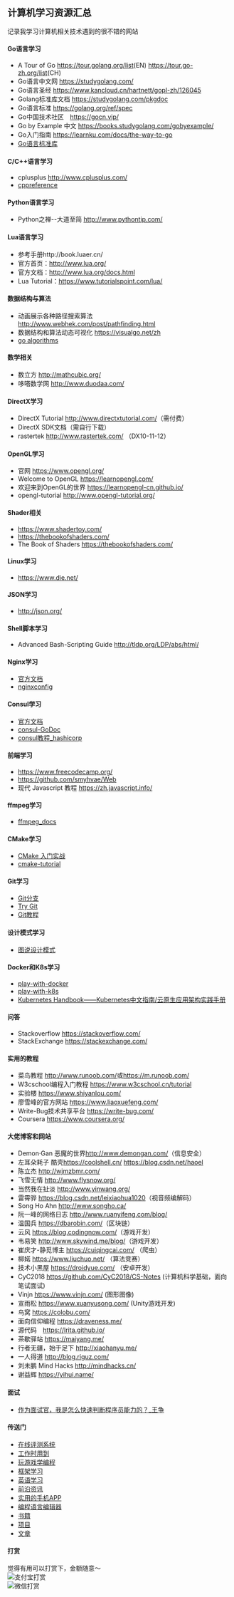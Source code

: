 ﻿## 计算机学习资源汇总  
记录我学习计算机相关技术遇到的很不错的网站  
#### Go语言学习  
- A Tour of Go <https://tour.golang.org/list>(EN)  <https://tour.go-zh.org/list>(CH)  
- Go语言中文网 <https://studygolang.com/>  
- Go语言圣经 <https://www.kancloud.cn/hartnett/gopl-zh/126045>  
- Golang标准库文档 <https://studygolang.com/pkgdoc>  
- Go语言标准 <https://golang.org/ref/spec>  
- Go中国技术社区　<https://gocn.vip/>　　
- Go by Example 中文 <https://books.studygolang.com/gobyexample/>  
- Go入门指南 <https://learnku.com/docs/the-way-to-go>  
- [Go语言标准库](https://books.studygolang.com/The-Golang-Standard-Library-by-Example/)  

#### C/C++语言学习  
- cplusplus <http://www.cplusplus.com/>  
- [cppreference](https://en.cppreference.com/w/)  

#### Python语言学习  
- Python之禅--大道至简 <http://www.pythontip.com/>  

#### Lua语言学习  
- 参考手册http://book.luaer.cn/  
- 官方首页：http://www.lua.org/  
- 官方文档：http://www.lua.org/docs.html  
- Lua Tutorial：https://www.tutorialspoint.com/lua/  

#### 数据结构与算法  
- 动画展示各种路径搜索算法 <http://www.webhek.com/post/pathfinding.html>  
- 数据结构和算法动态可视化 <https://visualgo.net/zh>  
- [go algorithms](https://yourbasic.org/algorithms/)  

#### 数学相关  
- 数立方 <http://mathcubic.org/>  
- 哆嗒数学网 <http://www.duodaa.com/>  

#### DirectX学习  
- DirectX Tutorial <http://www.directxtutorial.com/>（需付费）   
- DirectX SDK文档（需自行下载）  
- rastertek <http://www.rastertek.com/>  （DX10-11-12）  

#### OpenGL学习  
- 官网 <https://www.opengl.org/>  
- Welcome to OpenGL <https://learnopengl.com/>  
- 欢迎来到OpenGL的世界 <https://learnopengl-cn.github.io/>  
- opengl-tutorial <http://www.opengl-tutorial.org/>  

#### Shader相关  
- <https://www.shadertoy.com/>  
- <https://thebookofshaders.com/>  
- The Book of Shaders <https://thebookofshaders.com/>  

#### Linux学习  
- <https://www.die.net/>  

#### JSON学习  
- <http://json.org/>  

#### Shell脚本学习  
- Advanced Bash-Scripting Guide <http://tldp.org/LDP/abs/html/>  

#### Nginx学习  
- [官方文档](https://nginx.org/en/docs/)  
- [nginxconfig](https://nginxconfig.io/)  

#### Consul学习  
- [官方文档](https://www.consul.io/docs/index.html)  
- [consul-GoDoc](https://godoc.org/github.com/segmentio/consul-go)  
- [consul教程_hashicorp](https://learn.hashicorp.com/consul/#getting-started)  


#### 前端学习  
- <https://www.freecodecamp.org/>  
- <https://github.com/smyhvae/Web>  
- 现代 Javascript 教程 <https://zh.javascript.info/>  

#### ffmpeg学习  
- [ffmpeg_docs](https://ffmpeg.org/documentation.html)  

#### CMake学习  
- [CMake 入门实战](https://www.hahack.com/codes/cmake/)  
- [cmake-tutorial](https://cmake.org/cmake-tutorial/)  

#### Git学习  
- [Git分支](https://learngitbranching.js.org/?NODEMO)  
- [Try Git](https://try.github.io/)  
- [Git教程](https://www.liaoxuefeng.com/wiki/896043488029600)  

#### 设计模式学习  
- [图说设计模式](https://design-patterns.readthedocs.io/zh_CN/latest/index.html)  

#### Docker和K8s学习  
- [play-with-docker](https://labs.play-with-docker.com/)  
- [play-with-k8s](https://labs.play-with-k8s.com/)  
- [Kubernetes Handbook——Kubernetes中文指南/云原生应用架构实践手册](https://jimmysong.io/kubernetes-handbook/)  

#### 问答  
- Stackoverflow <https://stackoverflow.com/>  
- StackExchange <https://stackexchange.com/>  

#### 实用的教程  
- 菜鸟教程 <http://www.runoob.com/>或<https://m.runoob.com/>  
- W3cschool编程入门教程 <https://www.w3cschool.cn/tutorial>  
- 实验楼 <https://www.shiyanlou.com/>  
- 廖雪峰的官方网站 <https://www.liaoxuefeng.com/>  
- Write-Bug技术共享平台 <https://write-bug.com/>  
- Coursera <https://www.coursera.org/>  

#### 大佬博客和网站  
- Demon·Gan 恶魔的世界<http://www.demongan.com/>（信息安全）  
- 左耳朵耗子 酷壳<https://coolshell.cn/>  <https://blog.csdn.net/haoel>
- 陈立杰 <http://wjmzbmr.com/>  
- 飞雪无情 <http://www.flysnow.org/>  
- 当然我在扯淡 <http://www.yinwang.org/>  
- 雷霄骅 <https://blog.csdn.net/leixiaohua1020>（视音频编解码）  
- Song Ho Ahn <http://www.songho.ca/>  
- 阮一峰的网络日志 <http://www.ruanyifeng.com/blog/>  
- 温国兵 <https://dbarobin.com/>（区块链）  
- 云风 <https://blog.codingnow.com/>（游戏开发）  
- 韦易笑 <http://www.skywind.me/blog/>（游戏开发）  
- 崔庆才-静觅博主 <https://cuiqingcai.com/> （爬虫）  
- 柳婼 <https://www.liuchuo.net/>  （算法竞赛）  
- 技术小黑屋 <https://droidyue.com/>  （安卓开发）  
- CyC2018 <https://github.com/CyC2018/CS-Notes>  (计算机科学基础，面向笔试面试)  
- Vinjn <https://www.vinjn.com/> (图形图像)  
- 宣雨松 <https://www.xuanyusong.com/>  (Unity游戏开发)  
- 鸟窝 <https://colobu.com/>  
- 面向信仰编程 <https://draveness.me/>  
- 源代码　<https://lrita.github.io/>  
- 茶歇驿站 <https://maiyang.me/>  
- 行者无疆，始于足下 <http://xiaohanyu.me/>  
- 一人得道 <http://blog.riguz.com/>  
- 刘未鹏 Mind Hacks <http://mindhacks.cn/>  
- 谢益辉 <https://yihui.name/>  

#### 面试  
- [作为面试官，我是怎么快速判断程序员能力的？_王争](https://www.infoq.cn/article/how-to-judge-coding-ability)  

#### 传送门  
- [在线评测系统](https://github.com/OctopusLian/CS-Resources/tree/master/OnlineJudge)
- [工作时用到](https://github.com/OctopusLian/CS-Resources/tree/master/Work)  
- [玩游戏学编程](https://github.com/OctopusLian/CS-Resources/tree/master/Game)  
- [框架学习](https://github.com/OctopusLian/CS-Resources/tree/master/Framework)  
- [英语学习](https://github.com/OctopusLian/CS-Resources/tree/master/English)  
- [前沿资讯](https://github.com/OctopusLian/CS-Resources/tree/master/News)  
- [实用的手机APP](https://github.com/OctopusLian/CS-Resources/tree/master/PhoneAPP)  
- [编程语言编辑器](https://github.com/OctopusLian/CS-Resources/tree/master/Compiler)  
- [书籍](https://github.com/OctopusLian/CS-Resources/tree/master/Book)  
- [项目](https://github.com/OctopusLian/CS-Resources/tree/master/Project)  
- [文章](https://github.com/OctopusLian/CS-Resources/tree/master/Article)  

#### 打赏
觉得有用可以打赏下，金额随意～  
![支付宝打赏](https://github.com/OctopusLian/CS-Resources/blob/master/Image/zhifubao.bmp)  
![微信打赏](https://github.com/OctopusLian/CS-Resources/blob/master/Image/weixin.png)  
